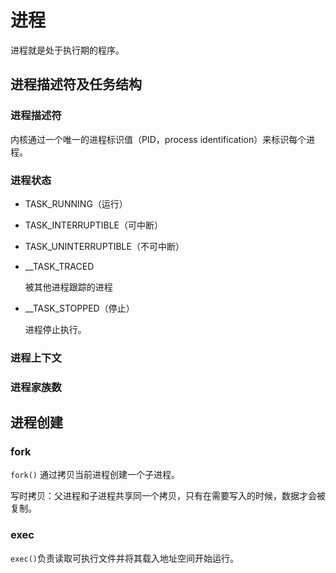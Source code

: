 # 进程

进程就是处于执行期的程序。

## 进程描述符及任务结构

### 进程描述符

内核通过一个唯一的进程标识值（PID，process identification）来标识每个进程。

### 进程状态

+ TASK_RUNNING（运行）
  
+ TASK_INTERRUPTIBLE（可中断）

+ TASK_UNINTERRUPTIBLE（不可中断）

+ __TASK_TRACED

  被其他进程跟踪的进程

+ __TASK_STOPPED（停止）

  进程停止执行。

### 进程上下文

### 进程家族数

## 进程创建

### fork

```fork()``` 通过拷贝当前进程创建一个子进程。

写时拷贝：父进程和子进程共享同一个拷贝，只有在需要写入的时候，数据才会被复制。

### exec

```exec()```负责读取可执行文件并将其载入地址空间开始运行。
